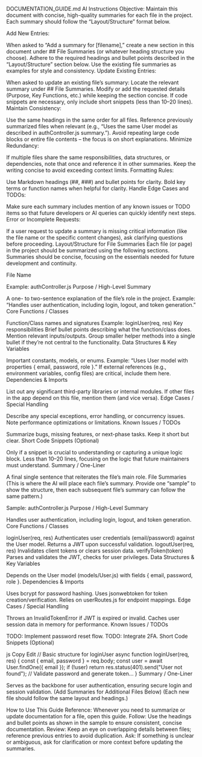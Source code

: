 DOCUMENTATION_GUIDE.md
AI Instructions
Objective: Maintain this document with concise, high-quality summaries for each file in the project. Each summary should follow the “Layout/Structure” format below.

Add New Entries:

When asked to “Add a summary for [filename],” create a new section in this document under ## File Summaries (or whatever heading structure you choose).
Adhere to the required headings and bullet points described in the “Layout/Structure” section below.
Use the existing file summaries as examples for style and consistency.
Update Existing Entries:

When asked to update an existing file’s summary:
Locate the relevant summary under ## File Summaries.
Modify or add the requested details (Purpose, Key Functions, etc.) while keeping the section concise.
If code snippets are necessary, only include short snippets (less than 10–20 lines).
Maintain Consistency:

Use the same headings in the same order for all files.
Reference previously summarized files when relevant (e.g., “Uses the same User model as described in authController.js summary.”).
Avoid repeating large code blocks or entire file contents – the focus is on short explanations.
Minimize Redundancy:

If multiple files share the same responsibilities, data structures, or dependencies, note that once and reference it in other summaries.
Keep the writing concise to avoid exceeding context limits.
Formatting Rules:

Use Markdown headings (##, ###) and bullet points for clarity.
Bold key terms or function names when helpful for clarity.
Handle Edge Cases and TODOs:

Make sure each summary includes mention of any known issues or TODO items so that future developers or AI queries can quickly identify next steps.
Error or Incomplete Requests:

If a user request to update a summary is missing critical information (like the file name or the specific content changes), ask clarifying questions before proceeding.
Layout/Structure for File Summaries
Each file (or page) in the project should be summarized using the following sections. Summaries should be concise, focusing on the essentials needed for future development and continuity.

File Name

Example: authController.js
Purpose / High-Level Summary

A one- to two-sentence explanation of the file’s role in the project.
Example: “Handles user authentication, including login, logout, and token generation.”
Core Functions / Classes

Function/Class names and signatures
Example: loginUser(req, res)
Key responsibilities
Brief bullet points describing what the function/class does.
Mention relevant inputs/outputs.
Group smaller helper methods into a single bullet if they’re not central to the functionality.
Data Structures & Key Variables

Important constants, models, or enums.
Example: “Uses User model with properties { email, password, role }.”
If external references (e.g., environment variables, config files) are critical, include them here.
Dependencies & Imports

List out any significant third-party libraries or internal modules.
If other files in the app depend on this file, mention them (and vice versa).
Edge Cases / Special Handling

Describe any special exceptions, error handling, or concurrency issues.
Note performance optimizations or limitations.
Known Issues / TODOs

Summarize bugs, missing features, or next-phase tasks.
Keep it short but clear.
Short Code Snippets (Optional)

Only if a snippet is crucial to understanding or capturing a unique logic block.
Less than 10–20 lines, focusing on the logic that future maintainers must understand.
Summary / One-Liner

A final single sentence that reiterates the file’s main role.
File Summaries
(This is where the AI will place each file’s summary. Provide one “sample” to show the structure, then each subsequent file’s summary can follow the same pattern.)

Sample: authController.js
Purpose / High-Level Summary

Handles user authentication, including login, logout, and token generation.
Core Functions / Classes

loginUser(req, res)
Authenticates user credentials (email/password) against the User model.
Returns a JWT upon successful validation.
logoutUser(req, res)
Invalidates client tokens or clears session data.
verifyToken(token)
Parses and validates the JWT, checks for user privileges.
Data Structures & Key Variables

Depends on the User model (models/User.js) with fields { email, password, role }.
Dependencies & Imports

Uses bcrypt for password hashing.
Uses jsonwebtoken for token creation/verification.
Relies on userRoutes.js for endpoint mappings.
Edge Cases / Special Handling

Throws an InvalidTokenError if JWT is expired or invalid.
Caches user session data in memory for performance.
Known Issues / TODOs

TODO: Implement password reset flow.
TODO: Integrate 2FA.
Short Code Snippets (Optional)

js
Copy
Edit
// Basic structure for loginUser
async function loginUser(req, res) {
  const { email, password } = req.body;
  const user = await User.findOne({ email });
  if (!user) return res.status(401).send("User not found");
  // Validate password and generate token...
}
Summary / One-Liner

Serves as the backbone for user authentication, ensuring secure login and session validation.
(Add Summaries for Additional Files Below)
(Each new file should follow the same layout and headings.)

How to Use This Guide
Reference: Whenever you need to summarize or update documentation for a file, open this guide.
Follow: Use the headings and bullet points as shown in the sample to ensure consistent, concise documentation.
Review: Keep an eye on overlapping details between files; reference previous entries to avoid duplication.
Ask: If something is unclear or ambiguous, ask for clarification or more context before updating the summaries.